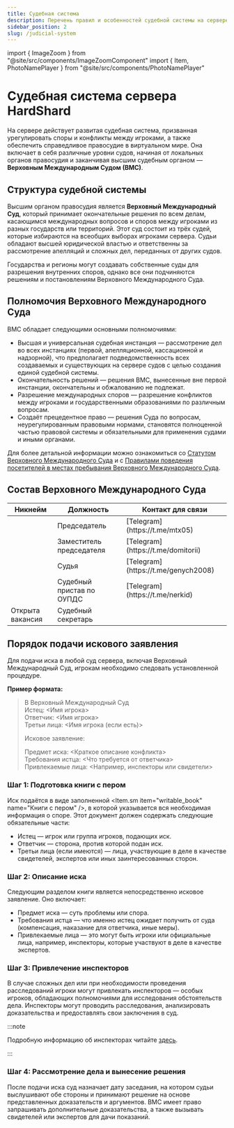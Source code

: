 ```yaml
---
title: Судебная система
description: Перечень правил и особенностей судебной системы на сервере HardShard.
sidebar_position: 2
slug: /judicial-system
---
```


import { ImageZoom } from "@site/src/components/ImageZoomComponent"
import { Item, PhotoNamePlayer } from "@site/src/components/PhotoNamePlayer"

# Судебная система сервера HardShard

<ImageZoom
  src="/img/roleplay/verhovniy-mezhdunarodniy-sud-na-hardshard.jpg"
  alt="Здание Верховного Международного Суда в Анрими-Эссива на HardShard"
/>

На сервере действует развитая судебная система, призванная урегулировать споры и конфликты между игроками, а также обеспечить справедливое правосудие в виртуальном мире. Она включает в себя различные уровни судов, начиная от локальных органов правосудия и заканчивая высшим судебным органом — **Верховным Международным Судом (ВМС)**.

## Структура судебной системы

Высшим органом правосудия является **Верховный Международный Суд**, который принимает окончательные решения по всем делам, касающимся международных вопросов и споров между игроками из разных государств или территорий. Этот суд состоит из трёх судей, которые избираются на всеобщих выборах игроками сервера. Судьи обладают высшей юридической властью и ответственны за рассмотрение апелляций и сложных дел, переданных от других судов.

Государства и регионы могут создавать собственные суды для разрешения внутренних споров, однако все они подчиняются решениям и постановлениям Верховного Международного Суда.

## Полномочия Верховного Международного Суда

ВМС обладает следующими основными полномочиями:

- Высшая и универсальная судебная инстанция — рассмотрение дел во всех инстанциях (первой, апелляционной, кассационной и надзорной), что предполагает подведомственность всех создаваемых и существующих на сервере судов с целью создания единой судебной системы.
- Окончательность решений — решения ВМС, вынесенные вне первой инстанции, окончательны и обжалованию не подлежат.
- Разрешение международных споров — разрешение конфликтов между игроками и государственными образованиями по различным вопросам.
- Создаёт прецедентное право — решения Суда по вопросам, неурегулированным правовыми нормами, становятся полноценной частью правовой системы и обязательными для применения судами и иными органами.

Для более детальной информации можно ознакомиться со [Статутом Верховного Международного Суда](/docs/statut-supreme-international-court) и с [Правилами поведения посетителей в местах пребывания Верховного Международного Суда](/docs/visitor-guidelines-supreme-international-court).

## Состав Верховного Международного Суда

<table>
  <thead>
    <tr>
      <th>Никнейм</th>
      <th>Должность</th>
      <th>Контакт для связи</th>
    </tr>
  </thead>
  <tbody>
    <tr>
      <td><PhotoNamePlayer nickname="Kemerfund"/></td>
      <td>Председатель</td>
      <td>[Telegram](https://t.me/mtx05)</td>
    </tr>
    <tr>
      <td><PhotoNamePlayer nickname="Pedrilko"/></td>
      <td>Заместитель председателя</td>
      <td>[Telegram](https://t.me/domitorii)</td>
    </tr>
    <tr>
      <td><PhotoNamePlayer nickname="genkaTop"/></td>
      <td>Судья</td>
      <td>[Telegram](https://t.me/genych2008)</td>
    </tr>
    <tr>
      <td><PhotoNamePlayer nickname="Nerkid"/></td>
      <td>Судебный пристав по ОУПДС</td>
      <td>[Telegram](https://t.me/nerkid)</td>
    </tr>
    <tr>
      <td>Открыта вакансия</td>
      <td>Судебный секретарь</td>
      <td></td>
    </tr>
  </tbody>
</table>

## Порядок подачи искового заявления

Для подачи иска в любой суд сервера, включая Верховный Международный Суд, игрокам необходимо следовать установленной процедуре.

**Пример формата:**

>
>В Верховный Международный Суд  
>Истец: \<Имя игрока\>  
>Ответчик: \<Имя игрока\>  
>Третьи лица: \<Имя игрока (если есть)\>
>
>Исковое заявление:
>
>Предмет иска: \<Краткое описание конфликта\>  
>Требования истца: \<Что требуется от ответчика\>  
>Привлекаемые лица: \<Например, инспекторы или свидетели\>
>

### Шаг 1: Подготовка книги с пером

Иск подаётся в виде заполненной <Item.sm item="writable_book" name="Книги с пером" />, в которой указывается вся необходимая информация о споре. Этот документ должен содержать следующие обязательные части:

- Истец — игрок или группа игроков, подающих иск.
- Ответчик — сторона, против которой подан иск.
- Третьи лица (если имеются) — лица, участвующие в деле в качестве свидетелей, экспертов или иных заинтересованных сторон.

### Шаг 2: Описание иска

Следующим разделом книги является непосредственно исковое заявление. Оно включает:

- Предмет иска — суть проблемы или спора.
- Требования истца — что именно истец ожидает получить от суда (компенсация, наказание для ответчика, иные меры).
- Привлекаемые лица — это могут быть игроки или официальные лица, например, инспекторы, которые участвуют в деле в качестве экспертов.

### Шаг 3: Привлечение инспекторов

В случае сложных дел или при необходимости проведения расследований игроки могут привлекать инспекторов — особых игроков, обладающих полномочиями для исследования обстоятельств дела. Инспекторы могут проводить расследования, анализировать доказательства и предоставлять свои заключения в суд.

:::note 

Подробную информацию об инспекторах читайте [здесь](/docs/inspectors).

:::

### Шаг 4: Рассмотрение дела и вынесение решения

После подачи иска суд назначает дату заседания, на котором судьи выслушивают обе стороны и принимают решение на основе представленных доказательств и аргументов. ВМС имеет право запрашивать дополнительные доказательства, а также вызывать свидетелей или экспертов для дачи показаний.